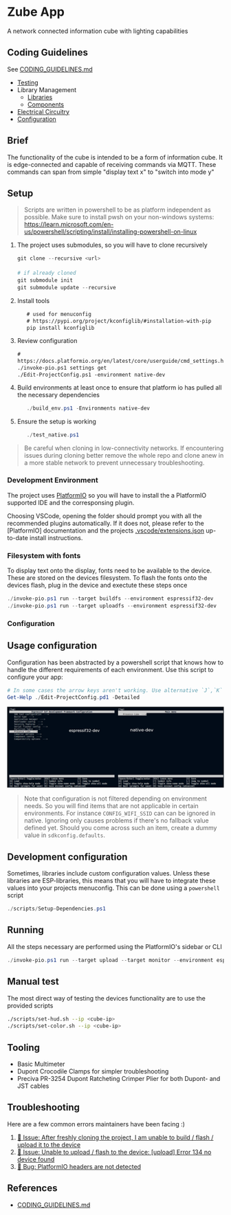 # Zube App

A network connected information cube with lighting capabilities

## Coding Guidelines

See [CODING_GUIDELINES.md]

- [Testing](./test)
- Library Management
  - [Libraries](./lib)
  - [Components](./components)
- [Electrical Circuitry](./circuits/)
- [Configuration](./config)

<!-- old readme below -->

## Brief

The functionality of the cube is intended to be a form of information cube. It is edge-connected and capable of receiving commands via MQTT. These commands can span from simple "display text x" to "switch into mode y"

## Setup

> Scripts are written in powershell to be as platform independent as possible. Make sure to install pwsh on your
> non-windows systems:\
> https://learn.microsoft.com/en-us/powershell/scripting/install/installing-powershell-on-linux

1. The project uses submodules, so you will have to clone recursively

   ```powershell
   git clone --recursive <url>

   # if already cloned
   git submodule init
   git submodule update --recursive
   ```

1. Install tools
   ```pwsh
      # used for menuconfig
      # https://pypi.org/project/kconfiglib/#installation-with-pip
      pip install kconfiglib
   ```

1. Review configuration
   ```pwsh
   # https://docs.platformio.org/en/latest/core/userguide/cmd_settings.html
   ./invoke-pio.ps1 settings get
   ./Edit-ProjectConfig.ps1 -environment native-dev
   ```

1. Build environments at least once to ensure that platform io has pulled all the necessary dependencies
   ```powershell
      ./build_env.ps1 -Environments native-dev
   ```

1. Ensure the setup is working
   ```powershell
      ./test_native.ps1
   ```

> Be careful when cloning in low-connectivity networks. If encountering issues during cloning
> better remove the whole repo and clone anew in a more stable network to prevent unnecessary
> troubleshooting.

### Development Environment

The project uses [PlatformIO](https://platformio.org/) so you will have to install the a PlatformIO supported IDE and the corresponsing plugin.

Choosing VSCode, opening the folder should prompt you with all the recommended plugins automatically. If it does not, please refer to the [PlatformIO] documentation and the projects [.vscode/extensions.json] up-to-date install instructions.

[.vscode/extensions.json]: ./.vscode/extensions.json

### Filesystem with fonts

To display text onto the display, fonts need to be available to the device. These are stored on the devices filesystem. To flash the fonts onto the devices flash, plug in the device and exectute these steps once

<!-- TODO: This might be simplifiable via platformio 
           https://github.com/RobustoFramework/Multi-platform-Multi-board/blob/main/platformio.ini -->

```powershell
./invoke-pio.ps1 run --target buildfs --environment espressif32-dev
./invoke-pio.ps1 run --target uploadfs --environment espressif32-dev
```

### Configuration

## Usage configuration

Configuration has been abstracted by a powershell script that knows how to handle 
the different requirements of each environment. Use this script to configure your app:

```powershell
# In some cases the arrow keys aren't working. Use alternative `J`,`K` bindings
Get-Help ./Edit-ProjectConfig.pd1 -Detailed
```

![Configuration settings](./images/configurations.jpg)

> Note that configuration is not filtered depending on environment needs.
> So you will find items that are not applicable in certain environments.
> For instance `CONFIG_WIFI_SSID` can can be ignored in native. Ignoring
> only causes problems if there's no fallback value defined yet. Should 
> you come across such an item, create a dummy value in `sdkconfig.defaults`.

## **Development** configuration

Sometimes, libraries include custom configuration values. Unless these libraries are ESP-libraries, this means that you will have to integrate these values into your projects menuconfig. This can be done using a `powershell` script

```powershell
./scripts/Setup-Dependencies.ps1
```

## Running

All the steps necessary are performed using the PlatformIO's sidebar or CLI

```powershell
./invoke-pio.ps1 run --target upload --target monitor --environment espressif32-dev
```

## Manual test

The most direct way of testing the devices functionality are to use the provided scripts

```bash
./scripts/set-hud.sh --ip <cube-ip>
./scripts/set-color.sh --ip <cube-ip>
```

## Tooling

- Basic Multimeter
- Dupont Crocodile Clamps for simpler troubleshooting
- Preciva PR-3254 Dupont Ratcheting Crimper Plier for both Dupont- and JST cables

## Troubleshooting

Here are a few common errors maintainers have been facing :)

1. [🐞 Issue: After freshly cloning the project, I am unable to build / flash / upload it to the device](#83)
1. [🐞 Issue: Unable to upload / flash to the device: [upload] Error 134 no device found](#84)
1. [🐞 Bug: PlatformIO headers are not detected](#75)

## References

- [CODING_GUIDELINES.md]

[CODING_GUIDELINES.md]: /docs/CODING_GUIDELINES.md
